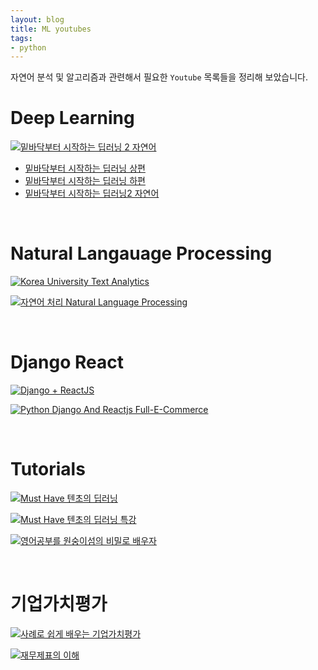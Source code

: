 ```yaml
---
layout: blog
title: ML youtubes
tags:
- python
---
```


자연어 분석 및 알고리즘과 관련해서 필요한 `Youtube` 목록들을 정리해 보았습니다.

# Deep Learning

[![밑바닥부터 시작하는 딥러닝 2 자연어](https://i.ytimg.com/vi/kIobK76on3s/hqdefault.jpg?sqp=-oaymwEcCPYBEIoBSFXyq4qpAw4IARUAAIhCGAFwAcABBg==&rs=AOn4CLCaziqfnoHS21l14UieoauxhCk6gg)](https://www.youtube.com/playlist?list=PLBiQZMT3oSxV3RxoFgNcUNV4R7AlvUMDx)

- [밑바닥부터 시작하는 딥러닝 상편](https://sites.google.com/site/kyunghoonhan/deep-learning-i)
- [밑바닥부터 시작하는 딥러닝 하편](https://sites.google.com/site/kyunghoonhan/deep-learning-ii)
- [밑바닥부터 시작하는 딥러닝2 자연어](https://sites.google.com/site/kyunghoonhan/deep-learning-iii)

<br/>

# Natural Langauage Processing
[![Korea University Text Analytics](https://i.ytimg.com/vi/UInnl60pzkA/hqdefault.jpg?sqp=-oaymwEcCPYBEIoBSFXyq4qpAw4IARUAAIhCGAFwAcABBg==&rs=AOn4CLBBf6aTKUPz6usEnv102Y4yfoPQqg)](https://www.youtube.com/playlist?list=PLetSlH8YjIfVzHuSXtG4jAC2zbEAErXWm)

[![자연어 처리 Natural Language Processing](https://i.ytimg.com/vi/2e9wnwuAVv0/hqdefault.jpg?sqp=-oaymwEcCPYBEIoBSFXyq4qpAw4IARUAAIhCGAFwAcABBg==&rs=AOn4CLAgCQI8EWJ39S5UmpyBxOAPXtTIqA)](https://www.youtube.com/playlist?list=PL7ZVZgsnLwEEoHQAElEPg7l7T6nt25I3N)

<br/>

# Django React

[![Django + ReactJS](https://i.ytimg.com/vi/Ioh4NsIrScE/hqdefault.jpg?sqp=-oaymwEcCPYBEIoBSFXyq4qpAw4IARUAAIhCGAFwAcABBg==&rs=AOn4CLCnXBmYcinYpNDlJmUZ1-JrOrkBZg)](https://www.youtube.com/playlist?list=PL9tgJISrBWc6dZevqZAWbpra9Au3sABN3)

[![Python Django And Reactjs  Full-E-Commerce](https://i.ytimg.com/vi/VE98sYZzKow/hqdefault.jpg?sqp=-oaymwEcCPYBEIoBSFXyq4qpAw4IARUAAIhCGAFwAcABBg==&rs=AOn4CLDwgcB0G5MmTtKsQyPEQq_h5XRGdg)](https://www.youtube.com/playlist?list=PLsC9YeVUTz38xVG2fQEg7bnvJdAW-4GpH)

<br/>

# Tutorials

[![Must Have 텐초의 딥러닝](https://i.ytimg.com/vi/P3rQp1dYK_g/hqdefault.jpg?sqp=-oaymwEcCPYBEIoBSFXyq4qpAw4IARUAAIhCGAFwAcABBg==&rs=AOn4CLBGO_6k0ZW-ep-jsSWKy4W_x0pzdQ)](https://www.youtube.com/playlist?list=PLgD4RfwkG2A4JqDZGx9YFrQhGz9EL2xO1)

[![Must Have 텐초의 딥러닝 특강](https://i.ytimg.com/vi/eMVJ8xK6Jm8/hqdefault.jpg?sqp=-oaymwEcCPYBEIoBSFXyq4qpAw4IARUAAIhCGAFwAcABBg==&rs=AOn4CLBnZGcuUF4j7uaBhq6CiBp4NmX6wQ)](https://www.youtube.com/playlist?list=PLjQV3hketAJkh6BEl0n4PDS_2fBd0cS9v)

[![영어공부를 원숭이섬의 비밀로 배우자](https://i.ytimg.com/vi/rBIEXHP8wU0/hqdefault.jpg?sqp=-oaymwEcCPYBEIoBSFXyq4qpAw4IARUAAIhCGAFwAcABBg==&rs=AOn4CLBKrg4hUCw3g-WBn2DLintPprtKpQ)](https://www.youtube.com/playlist?list=PLfXh7mqM2AxlCZCZzopAZyFYx_ptY2uaA)

<br/>

# 기업가치평가

[![사례로 쉽게 배우는 기업가치평가](https://i.ytimg.com/vi/WY5KOWlyCos/hqdefault.jpg?sqp=-oaymwEcCPYBEIoBSFXyq4qpAw4IARUAAIhCGAFwAcABBg==&rs=AOn4CLDkWk1kg9hJjGVwb8Cu8WuNpFFvhA)](https://www.youtube.com/playlist?list=PLSiQe2CEojRXCbhGlfaClEINZtAj1_56W)

[![재무제표의 이해](https://i.ytimg.com/vi/MdIn8Lo6Qi0/hqdefault.jpg?sqp=-oaymwEcCPYBEIoBSFXyq4qpAw4IARUAAIhCGAFwAcABBg==&rs=AOn4CLDsbefAc8MPUjRgbQp6pGpfIChU1A)](https://www.youtube.com/playlist?list=PLwoYyP2N8lH-D-IW2r-FLavtUd7kLA0ap)
